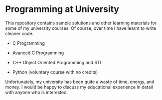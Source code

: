 # Programming at University

This repository contains sample solutions and other learning materials for some of my university courses. Of course, over time I have learnt to write cleaner code.


* C Programming

* Avanced C Programming

* C++ Object Oriented Programming and STL

* Python (voluntary course with no credits)



Unfortunately, my university has been quite a waste of time, energy, and money. I would be happy to discuss my educational experience in detail with anyone who is interested. 